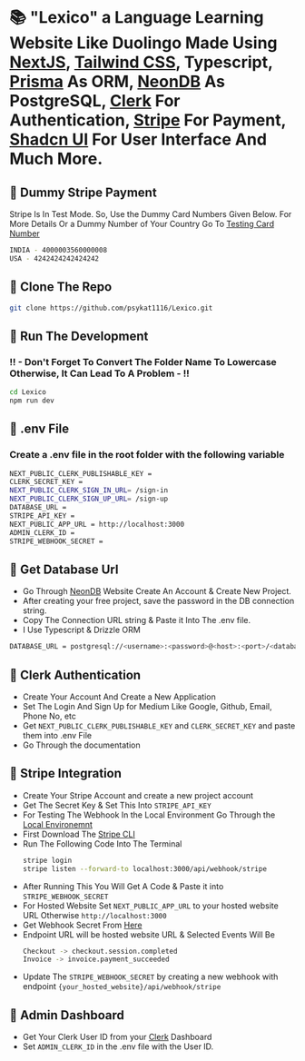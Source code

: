 # 📚 "Lexico" a Language Learning Website Like Duolingo Made Using [NextJS](https://nextjs.org/), [Tailwind CSS](https://tailwindcss.com/), Typescript, [Prisma](https://www.prisma.io/) As ORM, [NeonDB](https://neon.tech) As PostgreSQL, [Clerk](https://clerk.com/) For Authentication, [Stripe](https://stripe.com/in) For Payment, [Shadcn UI](https://ui.shadcn.com/) For User Interface And Much More.

## 🎯 Dummy Stripe Payment
Stripe Is In Test Mode. So, Use the Dummy Card Numbers Given Below. For More Details Or a Dummy Number of Your Country Go To [Testing Card Number](https://docs.stripe.com/testing)
```bash
INDIA - 4000003560000008
USA - 4242424242424242
```

## 🎯 Clone The Repo
```bash
git clone https://github.com/psykat1116/Lexico.git
```

## 🎯 Run The Development
### !! - Don't Forget To Convert The Folder Name To Lowercase Otherwise, It Can Lead To A Problem - !!
```bash
cd Lexico
npm run dev
```

## 🎯 .env File
### Create a .env file in the root folder with the following variable
```bash
NEXT_PUBLIC_CLERK_PUBLISHABLE_KEY =
CLERK_SECRET_KEY =
NEXT_PUBLIC_CLERK_SIGN_IN_URL= /sign-in
NEXT_PUBLIC_CLERK_SIGN_UP_URL= /sign-up
DATABASE_URL =
STRIPE_API_KEY = 
NEXT_PUBLIC_APP_URL = http://localhost:3000
ADMIN_CLERK_ID = 
STRIPE_WEBHOOK_SECRET = 
```

## 🎯 Get Database Url
- Go Through [NeonDB](https://neon.tech) Website Create An Account & Create New Project.
- After creating your free project, save the password in the DB connection string.
- Copy The Connection URL string & Paste it Into The .env file.
- I Use Typescript & Drizzle ORM
```bash
DATABASE_URL = postgresql://<username>:<password>@<host>:<port>/<database>?sslmode=verify-full
```

## 🎯 Clerk Authentication
- Create Your Account And Create a New Application
- Set The Login And Sign Up for Medium Like Google, Github, Email, Phone No, etc
- Get `NEXT_PUBLIC_CLERK_PUBLISHABLE_KEY` and `CLERK_SECRET_KEY` and paste them into .env File
- Go Through the documentation

## 🎯 Stripe Integration
- Create Your Stripe Account and create a new project account
- Get The Secret Key & Set This Into `STRIPE_API_KEY`
- For Testing The Webhook In the Local Environment Go Through the [Local Environemnt](https://dashboard.stripe.com/test/webhooks/create?endpoint_location=local)
- First Download The [Stripe CLI](https://stripe.com/docs/stripe-cli)
- Run The Following Code Into The Terminal
  ```bash
  stripe login
  stripe listen --forward-to localhost:3000/api/webhook/stripe
  ```
- After Running This You Will Get A Code & Paste it into `STRIPE_WEBHOOK_SECRET`
- For Hosted Website Set `NEXT_PUBLIC_APP_URL` to your hosted website URL Otherwise `http://localhost:3000`
- Get Webhook Secret From [Here](https://dashboard.stripe.com/test/webhooks/create)
- Endpoint URL will be hosted website URL & Selected Events Will Be
  ```bash
  Checkout -> checkout.session.completed
  Invoice -> invoice.payment_succeeded
  ```
- Update The `STRIPE_WEBHOOK_SECRET` by creating a new webhook with endpoint `{your_hosted_website}/api/webhook/stripe`

## 🎯 Admin Dashboard
- Get Your Clerk User ID from your [Clerk](https://clerk.com) Dashboard
- Set `ADMIN_CLERK_ID` in the .env file with the User ID.